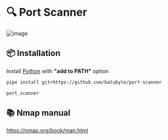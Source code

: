 # 🔍 Port Scanner
![image](https://github.com/user-attachments/assets/31e01990-7348-4016-bd61-97a737fc0941)

## 📦 Installation
Install [Python](https://www.python.org/downloads) with **"add to PATH"** option
```bash
pipx install git+https://github.com/batubyte/port-scanner
```
```bash
port_scanner
```

## 📚 Nmap manual
https://nmap.org/book/man.html
